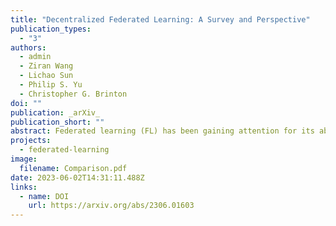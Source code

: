 ```yaml
---
title: "Decentralized Federated Learning: A Survey and Perspective"
publication_types:
  - "3"
authors:
  - admin
  - Ziran Wang
  - Lichao Sun
  - Philip S. Yu
  - Christopher G. Brinton
doi: ""
publication: _arXiv_
publication_short: ""
abstract: Federated learning (FL) has been gaining attention for its ability to share knowledge while maintaining user data, protecting privacy, increasing learning efficiency, and reducing communication overhead. Decentralized FL (DFL) is a decentralized network architecture that eliminates the need for a central server in contrast to centralized FL (CFL). DFL enables direct communication between clients, resulting in significant savings in communication resources. In this paper, a comprehensive survey and profound perspective are provided for DFL. First, a review of the methodology, challenges, and variants of CFL is conducted, laying the background of DFL. Then, a systematic and detailed perspective on DFL is introduced, including iteration order, communication protocols, network topologies, paradigm proposals, and temporal variability. Next, based on the definition of DFL, several extended variants and categorizations are proposed with state-of-the-art (SOTA) technologies. Lastly, in addition to summarizing the current challenges in the DFL, some possible solutions and future research directions are also discussed.
projects:
  - federated-learning
image:
  filename: Comparison.pdf
date: 2023-06-02T14:31:11.488Z
links:
  - name: DOI
    url: https://arxiv.org/abs/2306.01603
---
```

